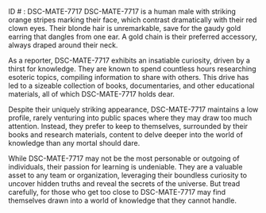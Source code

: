 ID # : DSC-MATE-7717
DSC-MATE-7717 is a human male with striking orange stripes marking their face, which contrast dramatically with their red clown eyes. Their blonde hair is unremarkable, save for the gaudy gold earring that dangles from one ear. A gold chain is their preferred accessory, always draped around their neck. 

As a reporter, DSC-MATE-7717 exhibits an insatiable curiosity, driven by a thirst for knowledge. They are known to spend countless hours researching esoteric topics, compiling information to share with others. This drive has led to a sizeable collection of books, documentaries, and other educational materials, all of which DSC-MATE-7717 holds dear.

Despite their uniquely striking appearance, DSC-MATE-7717 maintains a low profile, rarely venturing into public spaces where they may draw too much attention. Instead, they prefer to keep to themselves, surrounded by their books and research materials, content to delve deeper into the world of knowledge than any mortal should dare. 

While DSC-MATE-7717 may not be the most personable or outgoing of individuals, their passion for learning is undeniable. They are a valuable asset to any team or organization, leveraging their boundless curiosity to uncover hidden truths and reveal the secrets of the universe. But tread carefully, for those who get too close to DSC-MATE-7717 may find themselves drawn into a world of knowledge that they cannot handle.